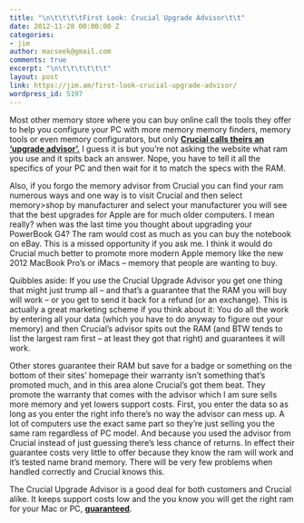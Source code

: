 ```yaml
---
title: "\n\t\t\t\tFirst Look: Crucial Upgrade Advisor\t\t"
date: 2012-11-28 00:00:00 Z
categories:
- jim
author: macseek@gmail.com
comments: true
excerpt: "\n\t\t\t\t\t\t"
layout: post
link: https://jim.am/first-look-crucial-upgrade-advisor/
wordpress_id: 5197
---
```


Most other memory store where you can buy online call the tools they offer to help you configure your PC with more memory memory finders, memory tools or even memory configurators, but only [**Crucial calls theirs an ‘upgrade advisor’.**](http://www.anrdoezrs.net/click-1548159-10273954) I guess it is but you’re not asking the website what ram you use and it spits back an answer. Nope, you have to tell it all the specifics of your PC and then wait for it to match the specs with the RAM.




Also, if you forgo the memory advisor from Crucial you can find your ram numerous ways and one way is to visit Crucial and then select memory>shop by manufacturer and select your manufacturer you will see that the best upgrades for Apple are for much older computers. I mean really? when was the last time you thought about upgrading your PowerBook G4? The ram would cost as much as you can buy the notebook on eBay. This is a missed opportunity if you ask me. I think it would do Crucial much better to promote more modern Apple memory like the new 2012 MacBook Pro’s or iMacs – memory that people are wanting to buy.




Quibbles aside: If you use the Crucial Upgrade Advisor you get one thing that might just trump all – and that’s a guarantee that the RAM you will buy will work – or you get to send it back for a refund (or an exchange). This is actually a great marketing scheme if you think about it: You do all the work by entering all your data (which you have to do anyway to figure out your memory) and then Crucial’s advisor spits out the RAM (and BTW tends to list the largest ram first – at least they got that right) and guarantees it will work.




Other stores guarantee their RAM but save for a badge or something on the bottom of their sites’ homepage their warranty isn’t something that’s promoted much, and in this area alone Crucial’s got them beat. They promote the warranty that comes with the advisor which I am sure sells more memory and yet lowers support costs. First, you enter the data so as long as you enter the right info there’s no way the advisor can mess up. A lot of computers use the exact same part so they’re just selling you the same ram regardless of PC model. And because you used the advisor from Crucial instead of just guessing there’s less chance of returns. In effect their guarantee costs very little to offer because they know the ram will work and it’s tested name brand memory. There will be very few problems when handled correctly and Crucial knows this.




The Crucial Upgrade Advisor is a good deal for both customers and Crucial alike. It keeps support costs low and the you know you will get the right ram for your Mac or PC, [**guaranteed**](http://www.anrdoezrs.net/click-1548159-10273954).


		
